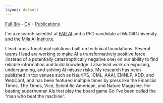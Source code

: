 ```yaml
---
layout: default
---
```

[Full Bio](./bio.html) - [CV](https://github.com/kellinpelrine/kellinpelrine.github.io/raw/master/assets/KPelrine%20CV.pdf) - [Publications](./publications.html)

I'm a research scientist at [FAR.AI](https://far.ai/) and a PhD candidate at McGill University and the [Mila AI Institute](https://mila.quebec/en/).

I lead cross-functional solutions built on technical foundations. Several teams I lead are working to make AI a transformatively positive force (instead of a potentially catastrophically negative one) on our ability to find reliable information and build knowledge. I also lead work on exposing, understanding, and solving AI misuse risks. My research has been published in top venues such as NeurIPS, ICML, AAAI, EMNLP, KDD, and WebConf, and has been featured multiple times by press like the Financial Times, The Times, Vice, Scientific American, and Nature Magazine. For beating superhuman AIs that play the board game Go I've been called the "man who beat the machine".